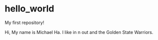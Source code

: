 # hello_world
My first repository!

Hi,
My name is Michael Ha. I like in n out and the Golden State Warriors.
